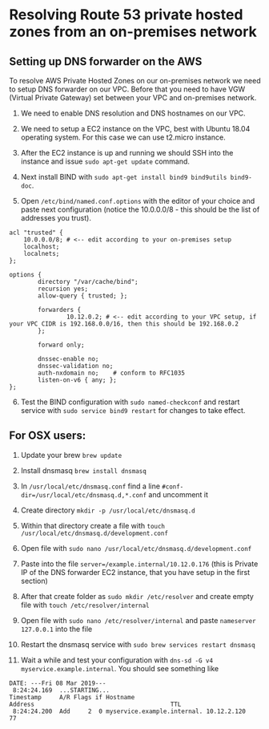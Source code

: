 # Resolving Route 53 private hosted zones from an on-premises network

## Setting up DNS forwarder on the AWS

To resolve AWS Private Hosted Zones on our on-premises network we need to setup DNS forwarder on our VPC. Before that you need to have VGW (Virtual Private Gateway) set between your VPC and on-premises network.

1. We need to enable DNS resolution and DNS hostnames on our VPC.

2. We need to setup a EC2 instance on the VPC, best with Ubuntu 18.04 operating system. For this case we can use t2.micro instance.

3. After the EC2 instance is up and running we should SSH into the instance and issue `sudo apt-get update` command.

4. Next install BIND with `sudo apt-get install bind9 bind9utils bind9-doc`.

5. Open `/etc/bind/named.conf.options` with the editor of your choice and paste next configuration (notice the 10.0.0.0/8 - this should be the list of addresses you trust).

```
acl "trusted" {
    10.0.0.0/8; # <-- edit according to your on-premises setup
    localhost;
    localnets;
};

options {
        directory "/var/cache/bind";
        recursion yes;
        allow-query { trusted; };

        forwarders {
                10.12.0.2; # <-- edit according to your VPC setup, if your VPC CIDR is 192.168.0.0/16, then this should be 192.168.0.2
        };

        forward only;

        dnssec-enable no;
        dnssec-validation no;
        auth-nxdomain no;    # conform to RFC1035
        listen-on-v6 { any; };
};
```

6. Test the BIND configuration with `sudo named-checkconf` and restart service with `sudo service bind9 restart` for changes to take effect.

## For OSX users:

1. Update your brew `brew update`

2. Install dnsmasq `brew install dnsmasq`

3. In `/usr/local/etc/dnsmasq.conf` find a line `#conf-dir=/usr/local/etc/dnsmasq.d,*.conf` and uncomment it

4. Create directory `mkdir -p /usr/local/etc/dnsmasq.d`

5. Within that directory create a file with `touch /usr/local/etc/dnsmasq.d/development.conf`

6. Open file with `sudo nano /usr/local/etc/dnsmasq.d/development.conf`

7. Paste into the file `server=/example.internal/10.12.0.176` (this is Private IP of the DNS forwarder EC2 instance, that you have setup in the first section)

8. After that create folder as `sudo mkdir /etc/resolver` and create empty file with `touch /etc/resolver/internal`

9. Open file with `sudo nano /etc/resolver/internal` and paste `nameserver 127.0.0.1` into the file

10. Restart the dnsmasq service with `sudo brew services restart dnsmasq`

11. Wait a while and test your configuration with `dns-sd -G v4 myservice.example.internal`. You should see something like

```
DATE: ---Fri 08 Mar 2019---
 8:24:24.169  ...STARTING...
Timestamp     A/R Flags if Hostname                               Address                                      TTL
 8:24:24.200  Add     2  0 myservice.example.internal. 10.12.2.120                                  77
```

